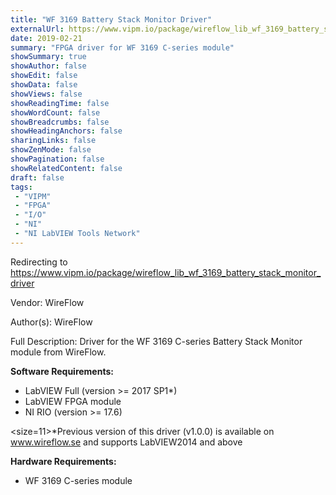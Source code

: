 ```yaml
---
title: "WF 3169 Battery Stack Monitor Driver"
externalUrl: https://www.vipm.io/package/wireflow_lib_wf_3169_battery_stack_monitor_driver
date: 2019-02-21
summary: "FPGA driver for WF 3169 C-series module"
showSummary: true
showAuthor: false
showEdit: false
showData: false
showViews: false
showReadingTime: false
showWordCount: false
showBreadcrumbs: false
showHeadingAnchors: false
sharingLinks: false
showZenMode: false
showPagination: false
showRelatedContent: false
draft: false
tags:
 - "VIPM"
 - "FPGA"
 - "I/O"
 - "NI"
 - "NI LabVIEW Tools Network"
---
```


Redirecting to https://www.vipm.io/package/wireflow_lib_wf_3169_battery_stack_monitor_driver

Vendor: WireFlow

Author(s): WireFlow
 
Full Description:
Driver for the WF 3169 C-series Battery Stack Monitor module from WireFlow.

**Software Requirements:**
- LabVIEW Full (version >= 2017 SP1*)
- LabVIEW FPGA module
- NI RIO (version >= 17.6)

<size=11>*Previous version of this driver (v1.0.0) is available on www.wireflow.se and supports LabVIEW2014 and above</size>

**Hardware Requirements:**
- WF 3169 C-series module